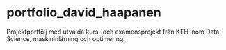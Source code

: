 # portfolio_david_haapanen
Projektportfölj med utvalda kurs- och examensprojekt från KTH inom Data Science, maskininlärning och optimering.
